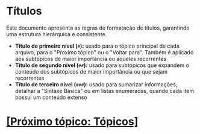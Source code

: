 # Títulos

Este documento apresenta as regras de formatação de títulos, garantindo uma estrutura hierárquica e consistente.

- **Título de primeiro nível (**`#`**):** usado para o tópico principal de cada arquivo, para o "Pŕoximo tópico" ou o "Voltar para". Também é aplicado aos subtópicos de maior importância ou aqueles recorrentes
- **Título de segundo nível (**`##`**):** usado para subtópicos que expandem o conteúdo dos subtópicos de maior importância ou que sejam recorrentes
- **Título de terceiro nível (**`###`**):** usado para sumarizar informações, detalhar a "Sintaxe Básica" ou em listas enumeradas, quando cada item possui um conteúdo extenso

# [[Próximo tópico: Tópicos]](./4-topicos.md)